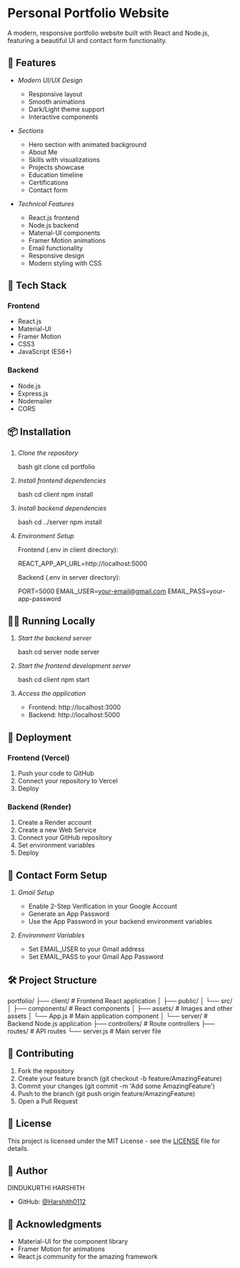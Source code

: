 # Personal Portfolio Website

A modern, responsive portfolio website built with React and Node.js, featuring a beautiful UI and contact form functionality.

## 🌟 Features

- *Modern UI/UX Design*

  - Responsive layout
  - Smooth animations
  - Dark/Light theme support
  - Interactive components

- *Sections*

  - Hero section with animated background
  - About Me
  - Skills with visualizations
  - Projects showcase
  - Education timeline
  - Certifications
  - Contact form

- *Technical Features*
  - React.js frontend
  - Node.js backend
  - Material-UI components
  - Framer Motion animations
  - Email functionality
  - Responsive design
  - Modern styling with CSS

## 🚀 Tech Stack

### Frontend

- React.js
- Material-UI
- Framer Motion
- CSS3
- JavaScript (ES6+)

### Backend

- Node.js
- Express.js
- Nodemailer
- CORS

## 📦 Installation

1. *Clone the repository*

   bash
   git clone [<your-repository-url>](https://github.com/Harshith0112/My-Portfilo)
   cd portfolio
   

2. *Install frontend dependencies*

   bash
   cd client
   npm install
   

3. *Install backend dependencies*

   bash
   cd ../server
   npm install
   

4. *Environment Setup*

   Frontend (.env in client directory):

   
   REACT_APP_API_URL=http://localhost:5000
   

   Backend (.env in server directory):

   
   PORT=5000
   EMAIL_USER=your-email@gmail.com
   EMAIL_PASS=your-app-password
   

## 🏃‍♂ Running Locally

1. *Start the backend server*

   bash
   cd server
   node server
   

2. *Start the frontend development server*

   bash
   cd client
   npm start
   

3. *Access the application*
   - Frontend: http://localhost:3000
   - Backend: http://localhost:5000

## 🚀 Deployment

### Frontend (Vercel)

1. Push your code to GitHub
2. Connect your repository to Vercel
3. Deploy

### Backend (Render)

1. Create a Render account
2. Create a new Web Service
3. Connect your GitHub repository
4. Set environment variables
5. Deploy

## 📧 Contact Form Setup

1. *Gmail Setup*

   - Enable 2-Step Verification in your Google Account
   - Generate an App Password
   - Use the App Password in your backend environment variables

2. *Environment Variables*
   - Set EMAIL_USER to your Gmail address
   - Set EMAIL_PASS to your Gmail App Password

## 🛠 Project Structure


portfolio/
├── client/                 # Frontend React application
│   ├── public/
│   └── src/
│       ├── components/     # React components
│       ├── assets/         # Images and other assets
│       └── App.js         # Main application component
│
└── server/                # Backend Node.js application
    ├── controllers/       # Route controllers
    ├── routes/           # API routes
    └── server.js         # Main server file


## 🤝 Contributing

1. Fork the repository
2. Create your feature branch (git checkout -b feature/AmazingFeature)
3. Commit your changes (git commit -m 'Add some AmazingFeature')
4. Push to the branch (git push origin feature/AmazingFeature)
5. Open a Pull Request

## 📝 License

This project is licensed under the MIT License - see the [LICENSE](LICENSE) file for details.

## 👤 Author

DINDUKURTHI HARSHITH

- GitHub: [@Harshith0112](https://github.com/Harshith0112)

## 🙏 Acknowledgments

- Material-UI for the component library
- Framer Motion for animations
- React.js community for the amazing framework
